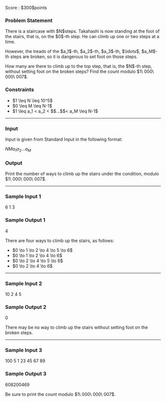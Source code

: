 
<div>

<span>

<span>

<p>
Score : $300$points
</p>

<div>

<section>

### **Problem Statement**

<p>
There is a staircase with $N$steps. Takahashi is now standing at the foot of the stairs, that is, on the $0$-th step.
He can climb up one or two steps at a time.
</p>

<p>
However, the treads of the $a_1$-th, $a_2$-th, $a_3$-th, $\ldots$, $a_M$-th steps are broken, so it is dangerous to set foot on those steps.
</p>

<p>
How many are there to climb up to the top step, that is, the $N$-th step, without setting foot on the broken steps?
Find the count modulo $1\ 000\ 000\ 007$.
</p>

</section>

</div>

<div>

<section>

### **Constraints**

<ul>

<li>
$1 \leq N \leq 10^5$
</li>

<li>
$0 \leq M \leq N-1$
</li>

<li>
$1 \leq a_1 < a_2 < $$...$$< a_M \leq N-1$
</li>

</ul>

</section>

</div>

---

<div>

<div>

<section>

### **Input**

<p>
Input is given from Standard Input in the following format:
</p>

<div>

$N$$M$$a_1$$a_2$$.$$.$$.$$a_M$
</div>

</section>

</div>

<div>

<section>

### **Output**

<p>
Print the number of ways to climb up the stairs under the condition, modulo $1\ 000\ 000\ 007$.
</p>

</section>

</div>

</div>

---

<div>

<section>

### **Sample Input 1**

<div>

6 1
3

</div>

</section>

</div>

<div>

<section>

### **Sample Output 1**

<div>

4

</div>

<p>
There are four ways to climb up the stairs, as follows:
</p>

<ul>

<li>
$0 \to 1 \to 2 \to 4 \to 5 \to 6$
</li>

<li>
$0 \to 1 \to 2 \to 4 \to 6$
</li>

<li>
$0 \to 2 \to 4 \to 5 \to 6$
</li>

<li>
$0 \to 2 \to 4 \to 6$
</li>

</ul>

</section>

</div>

---

<div>

<section>

### **Sample Input 2**

<div>

10 2
4
5

</div>

</section>

</div>

<div>

<section>

### **Sample Output 2**

<div>

0

</div>

<p>
There may be no way to climb up the stairs without setting foot on the broken steps.
</p>

</section>

</div>

---

<div>

<section>

### **Sample Input 3**

<div>

100 5
1
23
45
67
89

</div>

</section>

</div>

<div>

<section>

### **Sample Output 3**

<div>

608200469

</div>

<p>
Be sure to print the count modulo $1\ 000\ 000\ 007$.
</p>

</section>

</div>

</span>

</span>

</div>
